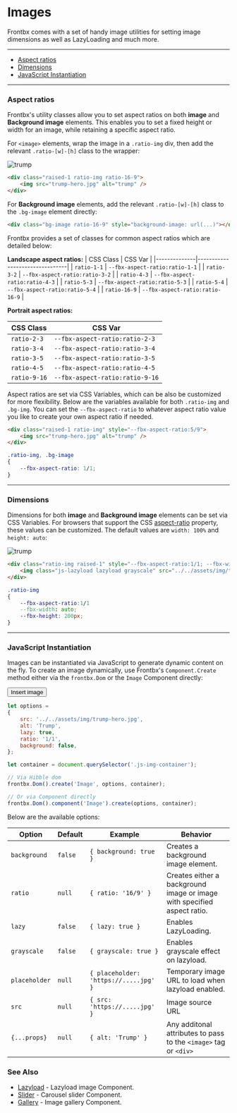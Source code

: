 # Images

Frontbx comes with a set of handy image utilities for setting image dimensions as well as LazyLoading and much more.

---

*   [Aspect ratios](#aspect-ratios)
*   [Dimensions](#aspect-ratios)
*   [JavaScript Instantiation](#javascript-instantiation)

---

### Aspect ratios

Frontbx's utility classes allow you to set aspect ratios on both **image** and **Background image** elements. This enables you to set a fixed height or width for an image, while retaining a specific aspect ratio.

For `<image>` elements, wrap the image in a `.ratio-img` div, then add the relevant `.ratio-[w]-[h]` class to the wrapper:

<div class="code-content-example">
    <div class="flex-row-fluid align-cols-center">
    	<div class="col-12 col-md-8 col-lg-5">
        	<div class="raised-1 ratio-img ratio-16-9">
        		<img src="../../assets/img/trump-hero.jpg" alt="trump" />
        	</div>
        </div>
    </div>
</div>

```html
<div class="raised-1 ratio-img ratio-16-9">
	<img src="trump-hero.jpg" alt="trump" />
</div>
```

For **Background image** elements, add the relevant `.ratio-[w]-[h]` class to the `.bg-image` element directly:

<div class="code-content-example">
    <div class="flex-row-fluid align-cols-center">
    	<div class="col-12 col-md-8 col-lg-5">
        	<div class="bg-image ratio-16-9 raised-1" style="background-image: url(../../assets/img/trump-hero.jpg)"></div>
        </div>
    </div>
</div>

```html
<div class="bg-image ratio-16-9" style="background-image: url(...)"></div>
```

Frontbx provides a set of classes for common aspect ratios which are detailed below:

**Landscape aspect ratios:**
| CSS Class    | CSS Var                        |
|--------------|--------------------------------|
| `ratio-1-1`  | `--fbx-aspect-ratio:ratio-1-1`  |
| `ratio-3-2`  | `--fbx-aspect-ratio:ratio-3-2`  |
| `ratio-4-3`  | `--fbx-aspect-ratio:ratio-4-3`  |
| `ratio-5-3`  | `--fbx-aspect-ratio:ratio-5-3`  |
| `ratio-5-4`  | `--fbx-aspect-ratio:ratio-5-4`  |
| `ratio-16-9` | `--fbx-aspect-ratio:ratio-16-9` |


**Portrait aspect ratios:**

| CSS Class    | CSS Var                        |
|--------------|--------------------------------|
| `ratio-2-3`  | `--fbx-aspect-ratio:ratio-2-3`  |
| `ratio-3-4`  | `--fbx-aspect-ratio:ratio-3-4`  |
| `ratio-3-5`  | `--fbx-aspect-ratio:ratio-3-5`  |
| `ratio-4-5`  | `--fbx-aspect-ratio:ratio-4-5`  |
| `ratio-9-16` | `--fbx-aspect-ratio:ratio-9-16` |


Aspect ratios are set via CSS Variables, which can be also be customized for more flexibility. Below are the variables available for both `.ratio-img` and `.bg-img`. You can set the `--fbx-aspect-ratio` to whatever aspect ratio value you like to create your own aspect ratio if needed.

```html
<div class="raised-1 ratio-img" style="--fbx-aspect-ratio:5/9">
	<img src="trump-hero.jpg" alt="trump" />
</div>

```
```css
.ratio-img, .bg-image
{
    --fbx-aspect-ratio: 1/1;
}
```

---

### Dimensions

Dimensions for both **image** and **Background image** elements can be set via CSS Variables. For browsers that support the CSS [aspect-ratio](https://caniuse.com/mdn-css_properties_aspect-ratio) property, these values can be customized. The default values are `width: 100%` and `height: auto`:

<div class="code-content-example">
    <div class="flex-row align-cols-center">
        <div class="col col-md-8 col-lg-4">
            <div class="ratio-img raised-1" style="--fbx-aspect-ratio:1/1;">
				<img class="js-lazyload lazyload grayscale" src="../../assets/img/trump-hero_thumb.jpg" data-src="../../assets/img/trump-hero.jpg" alt="trump" />
			</div>
        </div>
    </div>
</div>

```html
<div class="ratio-img raised-1" style="--fbx-aspect-ratio:1/1; --fbx-width: auto;--fbx-height: 200px;">
	<img class="js-lazyload lazyload grayscale" src="../../assets/img/trump-hero_thumb.jpg" data-src="../../assets/img/trump-hero.jpg" alt="trump" />
</div>
```
```css
.ratio-img
{
	--fbx-aspect-ratio:1/1
    --fbx-width: auto;
    --fbx-height: 200px;
}
```

---

### JavaScript Instantiation

Images can be instantiated via JavaScript to generate dynamic content on the fly. To create an image dynamically, use Frontbx's `Component.Create` method either via the `frontbx.Dom` or the `Image` Component directly:

<div class="code-content-example">
    <div class="flex-row-fluid align-cols-center col-gaps-xs row-gaps-sm">
    	<div class="col-3 js-insert-img-container"></div>
    </div>
    <div class="flex-row-fluid align-cols-center">
        <button class="btn js-insert-img-btn">Insert image</button>
    </div>
</div>

```JavaScript
let options =
{
	src: '../../assets/img/trump-hero.jpg',
	alt: 'Trump',
	lazy: true,
	ratio: '1/1',
	background: false,
};

let container = document.querySelector('.js-img-container');

// Via Hibble dom
frontbx.Dom().create('Image', options, container);

// Or via Component directly
frontbx.Dom().component('Image').create(options, container);
```

Below are the available options:


| Option        | Default | Example                               | Behavior                                                                |
|---------------|---------|---------------------------------------|-------------------------------------------------------------------------|
| `background`  | `false` | `{ background: true }`                | Creates a background image element.                                     |
| `ratio`       | `null`  | `{ ratio: '16/9' }`                   | Creates either a background image or image with specified aspect ratio. |
| `lazy`        | `false` | `{ lazy: true }`                      | Enables LazyLoading.                                                    |
| `grayscale`   | `false` | `{ grayscale: true }`                 | Enables grayscale effect on lazyload.                                   |
| `placeholder` | `null`  | `{ placeholder: 'https://.....jpg' }` | Temporary image URL to load when lazyload enabled.                      |
| `src`         | `null`  | `{ src: 'https://.....jpg' }`         | Image source URL                                                        |
| `{...props}`  | `null`  | `{ alt: 'Trump' }`                    | Any additonal attributes to pass to the `<image>` tag or `<div>`        |


### See Also

*   [Lazyload](../../images/lazy-load/index.html) - Lazyload image Component.
*   [Slider](../../images/slider/index.html) - Carousel slider Component.
*   [Gallery](../../images/gallery/index.html) - Image gallery Component.
